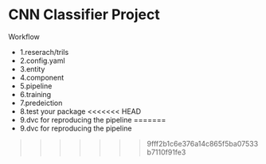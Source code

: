 # CNN Classifier Project

Workflow
* 1.reserach/trils 
* 2.config.yaml 
* 3.entity 
* 4.component 
* 5.pipeline 
* 6.training 
* 7.predeiction 
* 8.test your package 
<<<<<<< HEAD
* 9.dvc for reproducing the pipeline
=======
* 9.dvc for reproducing the pipeline
>>>>>>> 9fff2b1c6e376a14c865f5ba07533b7110f91fe3
